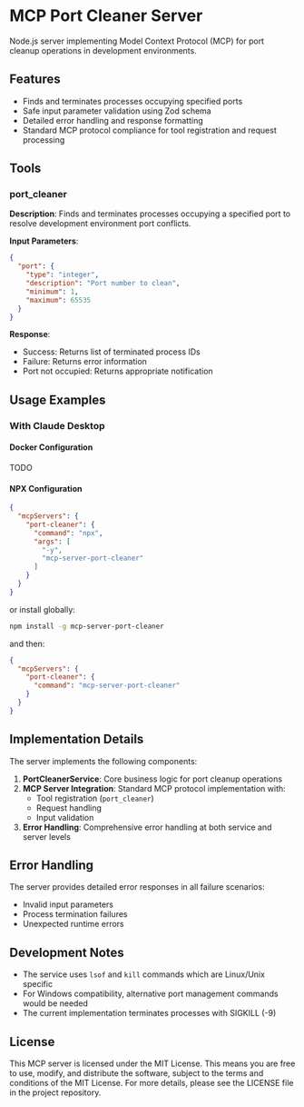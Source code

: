 # MCP Port Cleaner Server

Node.js server implementing Model Context Protocol (MCP) for port cleanup operations in development environments.

## Features

- Finds and terminates processes occupying specified ports
- Safe input parameter validation using Zod schema
- Detailed error handling and response formatting
- Standard MCP protocol compliance for tool registration and request processing

## Tools

### port_cleaner

**Description**: Finds and terminates processes occupying a specified port to resolve development environment port conflicts.

**Input Parameters**:

```json
{
  "port": {
    "type": "integer",
    "description": "Port number to clean",
    "minimum": 1,
    "maximum": 65535
  }
}
```

**Response**:
- Success: Returns list of terminated process IDs
- Failure: Returns error information
- Port not occupied: Returns appropriate notification

## Usage Examples

### With Claude Desktop

#### Docker Configuration

TODO

#### NPX Configuration

```json
{
  "mcpServers": {
    "port-cleaner": {
      "command": "npx",
      "args": [
        "-y",
        "mcp-server-port-cleaner"
      ]
    }
  }
}
```

or install globally:

```bash
npm install -g mcp-server-port-cleaner
```

and then:

```json
{
  "mcpServers": {
    "port-cleaner": {
      "command": "mcp-server-port-cleaner"
    }
  }
}
```

## Implementation Details

The server implements the following components:

1. **PortCleanerService**: Core business logic for port cleanup operations
2. **MCP Server Integration**: Standard MCP protocol implementation with:
   - Tool registration (`port_cleaner`)
   - Request handling
   - Input validation
3. **Error Handling**: Comprehensive error handling at both service and server levels

## Error Handling

The server provides detailed error responses in all failure scenarios:
- Invalid input parameters
- Process termination failures
- Unexpected runtime errors

## Development Notes

- The service uses `lsof` and `kill` commands which are Linux/Unix specific
- For Windows compatibility, alternative port management commands would be needed
- The current implementation terminates processes with SIGKILL (-9)

## License

This MCP server is licensed under the MIT License. This means you are free to use, modify, and distribute the software, subject to the terms and conditions of the MIT License. For more details, please see the LICENSE file in the project repository.
